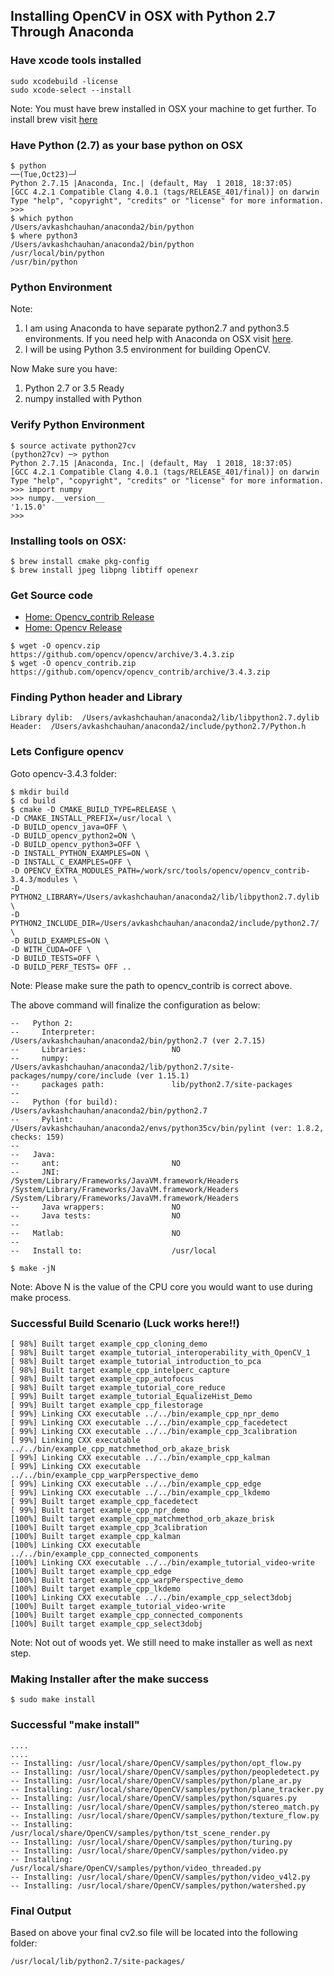 ## Installing OpenCV in OSX with Python 2.7 Through Anaconda ##

###  Have xcode tools installed ###
```
sudo xcodebuild -license
sudo xcode-select --install
```
Note: You must have brew installed in OSX your machine to get further. To install brew visit [here](https://brew.sh/)

### Have Python (2.7) as your base python on OSX ###
```
$ python                                                                                                               ──(Tue,Oct23)─┘
Python 2.7.15 |Anaconda, Inc.| (default, May  1 2018, 18:37:05)
[GCC 4.2.1 Compatible Clang 4.0.1 (tags/RELEASE_401/final)] on darwin
Type "help", "copyright", "credits" or "license" for more information.
>>>
$ which python
/Users/avkashchauhan/anaconda2/bin/python
$ where python3
/Users/avkashchauhan/anaconda2/bin/python
/usr/local/bin/python
/usr/bin/python
```


### Python Environment ###

Note: 
1. I am using Anaconda to have separate python2.7 and python3.5 environments. If you need help with Anaconda on OSX visit [here](https://github.com/Avkash/mldl/blob/master/pages/anaconda_tips.md).
2. I will be using Python 3.5 environment for building OpenCV. 

Now Make sure you have:
1. Python 2.7 or 3.5 Ready
2. numpy installed with Python

### Verify Python Environment ###
```
$ source activate python27cv
(python27cv) ─> python
Python 2.7.15 |Anaconda, Inc.| (default, May  1 2018, 18:37:05)
[GCC 4.2.1 Compatible Clang 4.0.1 (tags/RELEASE_401/final)] on darwin
Type "help", "copyright", "credits" or "license" for more information.
>>> import numpy
>>> numpy.__version__
'1.15.0'
>>>
```

### Installing tools on OSX: ###
```
$ brew install cmake pkg-config
$ brew install jpeg libpng libtiff openexr
```
### Get Source code ###

- [Home: Opencv_contrib Release](https://github.com/opencv/opencv_contrib/releases)
- [Home: Opencv Release](https://opencv.org/releases.html)


```
$ wget -O opencv.zip https://github.com/opencv/opencv/archive/3.4.3.zip
$ wget -O opencv_contrib.zip https://github.com/opencv/opencv_contrib/archive/3.4.3.zip

```
### Finding Python header and Library ###

```
Library dylib:  /Users/avkashchauhan/anaconda2/lib/libpython2.7.dylib
Header:  /Users/avkashchauhan/anaconda2/include/python2.7/Python.h
```


### Lets Configure opencv ###

Goto opencv-3.4.3 folder:
```
$ mkdir build
$ cd build
$ cmake -D CMAKE_BUILD_TYPE=RELEASE \
-D CMAKE_INSTALL_PREFIX=/usr/local \
-D BUILD_opencv_java=OFF \
-D BUILD_opencv_python2=ON \
-D BUILD_opencv_python3=OFF \
-D INSTALL_PYTHON_EXAMPLES=ON \
-D INSTALL_C_EXAMPLES=OFF \
-D OPENCV_EXTRA_MODULES_PATH=/work/src/tools/opencv/opencv_contrib-3.4.3/modules \
-D PYTHON2_LIBRARY=/Users/avkashchauhan/anaconda2/lib/libpython2.7.dylib \
-D PYTHON2_INCLUDE_DIR=/Users/avkashchauhan/anaconda2/include/python2.7/ \
-D BUILD_EXAMPLES=ON \
-D WITH_CUDA=OFF \
-D BUILD_TESTS=OFF \
-D BUILD_PERF_TESTS= OFF ..
```
Note: Please make sure the path to opencv_contrib is correct above. 

The above command will finalize the configuration as below:
```
--   Python 2:
--     Interpreter:                 /Users/avkashchauhan/anaconda2/bin/python2.7 (ver 2.7.15)
--     Libraries:                   NO
--     numpy:                       /Users/avkashchauhan/anaconda2/lib/python2.7/site-packages/numpy/core/include (ver 1.15.1)
--     packages path:               lib/python2.7/site-packages
--
--   Python (for build):            /Users/avkashchauhan/anaconda2/bin/python2.7
--     Pylint:                      /Users/avkashchauhan/anaconda2/envs/python35cv/bin/pylint (ver: 1.8.2, checks: 159)
--
--   Java:
--     ant:                         NO
--     JNI:                         /System/Library/Frameworks/JavaVM.framework/Headers /System/Library/Frameworks/JavaVM.framework/Headers /System/Library/Frameworks/JavaVM.framework/Headers
--     Java wrappers:               NO
--     Java tests:                  NO
--
--   Matlab:                        NO
--
--   Install to:                    /usr/local
```

```
$ make -jN
```
Note: Above N is the value of the CPU core you would want to use during make process.

### Successful Build Scenario (Luck works here!!) ###
```
[ 98%] Built target example_cpp_cloning_demo
[ 98%] Built target example_tutorial_interoperability_with_OpenCV_1
[ 98%] Built target example_tutorial_introduction_to_pca
[ 98%] Built target example_cpp_intelperc_capture
[ 98%] Built target example_cpp_autofocus
[ 98%] Built target example_tutorial_core_reduce
[ 99%] Built target example_tutorial_EqualizeHist_Demo
[ 99%] Built target example_cpp_filestorage
[ 99%] Linking CXX executable ../../bin/example_cpp_npr_demo
[ 99%] Linking CXX executable ../../bin/example_cpp_facedetect
[ 99%] Linking CXX executable ../../bin/example_cpp_3calibration
[ 99%] Linking CXX executable ../../bin/example_cpp_matchmethod_orb_akaze_brisk
[ 99%] Linking CXX executable ../../bin/example_cpp_kalman
[ 99%] Linking CXX executable ../../bin/example_cpp_warpPerspective_demo
[ 99%] Linking CXX executable ../../bin/example_cpp_edge
[ 99%] Linking CXX executable ../../bin/example_cpp_lkdemo
[ 99%] Built target example_cpp_facedetect
[ 99%] Built target example_cpp_npr_demo
[100%] Built target example_cpp_matchmethod_orb_akaze_brisk
[100%] Built target example_cpp_3calibration
[100%] Built target example_cpp_kalman
[100%] Linking CXX executable ../../bin/example_cpp_connected_components
[100%] Linking CXX executable ../../bin/example_tutorial_video-write
[100%] Built target example_cpp_edge
[100%] Built target example_cpp_warpPerspective_demo
[100%] Built target example_cpp_lkdemo
[100%] Linking CXX executable ../../bin/example_cpp_select3dobj
[100%] Built target example_tutorial_video-write
[100%] Built target example_cpp_connected_components
[100%] Built target example_cpp_select3dobj
```
Note: Not out of woods yet. We still need to make installer as well as next step.

### Making Installer after the make success ###
```
$ sudo make install
```

### Successful "make install" ###
```
....
....
-- Installing: /usr/local/share/OpenCV/samples/python/opt_flow.py
-- Installing: /usr/local/share/OpenCV/samples/python/peopledetect.py
-- Installing: /usr/local/share/OpenCV/samples/python/plane_ar.py
-- Installing: /usr/local/share/OpenCV/samples/python/plane_tracker.py
-- Installing: /usr/local/share/OpenCV/samples/python/squares.py
-- Installing: /usr/local/share/OpenCV/samples/python/stereo_match.py
-- Installing: /usr/local/share/OpenCV/samples/python/texture_flow.py
-- Installing: /usr/local/share/OpenCV/samples/python/tst_scene_render.py
-- Installing: /usr/local/share/OpenCV/samples/python/turing.py
-- Installing: /usr/local/share/OpenCV/samples/python/video.py
-- Installing: /usr/local/share/OpenCV/samples/python/video_threaded.py
-- Installing: /usr/local/share/OpenCV/samples/python/video_v4l2.py
-- Installing: /usr/local/share/OpenCV/samples/python/watershed.py
```

### Final Output ### 

Based on above your final cv2.so file will be located into the following folder:
```
/usr/local/lib/python2.7/site-packages/
```



